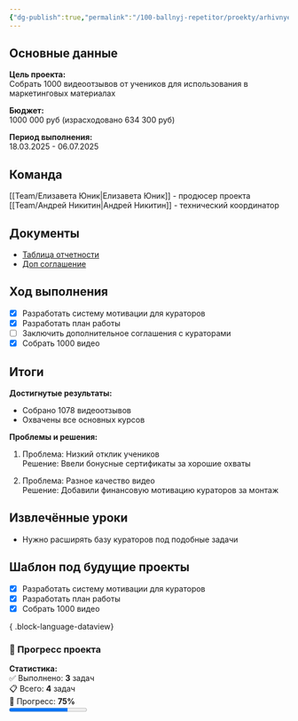 ```yaml
---
{"dg-publish":true,"permalink":"/100-ballnyj-repetitor/proekty/arhivnye-proekty/sbor-korotkih-video-otzyvov/","tags":["архивные_проекты","видео","маркетинг"]}
---
```


## Основные данные

**Цель проекта:**  
Собрать 1000 видеоотзывов от учеников для использования в маркетинговых материалах

**Бюджет:**  
1000 000 руб (израсходовано 634 300 руб)

**Период выполнения:**  
18.03.2025 - 06.07.2025

## Команда
[[Team/Елизавета Юник\|Елизавета Юник]] - продюсер проекта  
[[Team/Андрей Никитин\|Андрей Никитин]] - технический координатор

## Документы

- [Таблица отчетности](https://docs.google.com/spreadsheets/d/142a-nebEUYdGHZM_ML19NfXy-U6etqe8RyFp2-doS2o/edit)
- [Доп соглашение](https://docs.google.com/document/d/1HIW4kpykyUrQeLU0VhvgSwFKQ8I7qW27/edit)
## Ход выполнения

- [x] Разработать систему мотивации для кураторов
- [x] Разработать план работы
- [ ] Заключить дополнительное соглашения с кураторами
- [x] Собрать 1000 видео

## Итоги

**Достигнутые результаты:**
- Собрано 1078 видеоотзывов
- Охвачены все основных курсов

**Проблемы и решения:**
1. Проблема: Низкий отклик учеников  
   Решение: Ввели бонусные сертификаты за хорошие охваты

2. Проблема: Разное качество видео  
   Решение: Добавили финансовую мотивацию кураторов за монтаж

## Извлечённые уроки
- Нужно расширять базу кураторов под подобные задачи
  

## Шаблон под будущие проекты

- [x] Разработать систему мотивации для кураторов
- [x] Разработать план работы
- [x] Собрать 1000 видео

{ .block-language-dataview}

<span><span><h3 data-heading="🚀 Прогресс проекта" dir="auto">🚀 Прогресс проекта</h3>
<p dir="auto"><strong>Статистика:</strong><br>
✅ Выполнено: <strong>3</strong> задач<br>
📋 Всего: <strong>4</strong> задач<br>
🎯 Прогресс: <strong>75%</strong><br>
<progress max="100" value="75"></progress></p></span></span>
